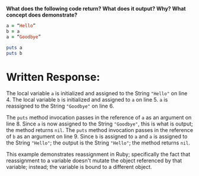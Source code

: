 **What does the following code return? What does it output? Why? What concept does demonstrate?**

```ruby
a = “Hello”
b = a
a = “Goodbye”

puts a
puts b
```
# Written Response:

The local variable `a` is initialized and assigned to the String `"Hello"` on line 4. The local variable `b` is initialized and assigned to `a` on line 5. `a` is reassigned to the String `"Goodbye"` on line 6.

The `puts` method invocation passes in the reference of `a` as an argument on line 8. Since `a` is now assigned to the String `"Goodbye"`, this is what is output; the method returns `nil`. 
The `puts` method invocation passes in the reference of `b` as an argument on line 9. Since `b` is assigned to `a` and `a` is assigned to the String `"Hello"`; the output is the String `"Hello"`; the method returns `nil`.

This example demonstrates reassignment in Ruby; specifically the fact that reassignment to a variable doesn't mutate the object referenced by that variable; instead; the variable is bound to a different object.